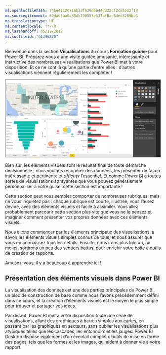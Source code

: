 ```yaml
---
ms.openlocfilehash: 74be4112071aba3f629d6b44d322cf2caa522f18
ms.sourcegitcommit: 60dad5aa0d85db790553e537bf8ac34ee3289ba3
ms.translationtype: HT
ms.contentlocale: fr-FR
ms.lasthandoff: 05/29/2019
ms.locfileid: "61396870"
---
```

Bienvenue dans la section **Visualisations** du cours **Formation guidée** pour Power BI. Préparez-vous à une visite guidée amusante, intéressante et instructive des nombreuses visualisations que Power BI met à votre disposition. Et ce ne sont là qu’une partie d’entre elles : d’autres visualisations viennent régulièrement les compléter !

![](media/3-1-intro-visualizations/3-1_1.png)

Bien sûr, les éléments visuels sont le résultat final de toute démarche décisionnelle ; nous voulons récupérer des données, les présenter de façon intéressante et pertinente et *afficher* l’essentiel. Et comme Power BI a toutes sortes de visualisations attrayantes que vous pouvez généralement personnaliser à votre guise, cette section est importante !

Cette section peut vous sembler comporter de nombreuses rubriques, mais ne vous inquiétez pas : chaque rubrique est courte, illustrée, vous l’aurez deviné, avec des éléments visuels et facile à assimiler. Vous allez probablement parcourir cette section plus vite que vous ne le pensez et imaginer comment présenter vos propres données avec ces éléments visuels.

Nous allons commencer par les éléments principaux des visualisations, à savoir les éléments visuels simples connus de tous, et nous assurer que vous en connaissez tous les détails. Ensuite, nous irons plus loin ou, au moins, sortirons un peu des sentiers battus, pour enrichir votre boîte à outils de création de rapports.

Amusez-vous, il y a beaucoup à apprendre ici !

## <a name="introduction-to-visuals-in-power-bi"></a>Présentation des éléments visuels dans Power BI
La visualisation des données est une des parties principales de Power BI, un bloc de construction de base comme nous l’avons précédemment défini dans ce cours, et la création d’éléments visuels est le moyen le plus simple pour trouver et partager vos idées.

Par défaut, Power BI met à votre disposition toute une série de visualisations, allant des graphiques à barres simples aux cartes, en passant par les graphiques en secteurs, sans oublier les visualisations plus atypiques telles que les cascades, les entonnoirs et les jauges. Power BI Desktop dispose également d’un éventail complet d’outils de mise en forme des pages, tels que les formes et les images, qui aident à donner vie à votre rapport.

